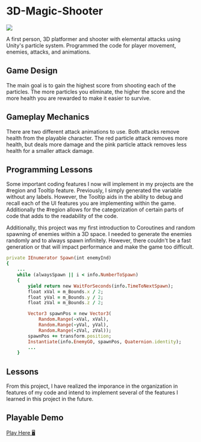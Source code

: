 # 3D-Magic-Shooter

![](https://github.com/angela-rodriguezz/3D-Magic-Shooter/blob/master/3d%20gif.gif)

A first person, 3D platformer and shooter with elemental attacks using Unity's particle system. Programmed the code for player movement, enemies, attacks, and animations. 

## Game Design
The main goal is to gain the highest score from shooting each of the particles. The more particles you eliminate, the higher the score and the more health you are rewarded to make it easier to survive.

## Gameplay Mechanics

There are two different attack animations to use. Both attacks remove health from the playable character. The red particle attack removes more health, but deals more damage and the pink particle attack removes less health for a smaller attack damage.

## Programming Lessons
Some important coding features I now will implement in my projects are the #region and Tooltip feature. Previously, I simply generated the variable without any labels. However, the Tooltip aids in the ability to debug and recall each of the UI features you are implementing within the game. Additionally the #region allows for the categorization of certain parts of code that adds to the readability of the code.

Additionally, this project was my first introduction to Coroutines and random spawning of enemies within a 3D space. I needed to generate the enemies randomly and to always spawn infinitely. However, there couldn't be a fast generation or that will impact performance and make the game too difficult.

``` ruby
private IEnumerator Spawn(int enemyInd)
{
    ...
    while (alwaysSpawn || i < info.NumberToSpawn)
    {
        yield return new WaitForSeconds(info.TimeToNextSpawn);
        float xVal = m_Bounds.x / 2;
        float yVal = m_Bounds.y / 2;
        float zVal = m_Bounds.z / 2;

        Vector3 spawnPos = new Vector3(
            Random.Range(-xVal, xVal),
            Random.Range(-yVal, yVal),
            Random.Range(-zVal, zVal));
        spawnPos += transform.position;
        Instantiate(info.EnemyGO, spawnPos, Quaternion.identity);
        ...
    }
```

## Lessons

From this project, I have realized the imporance in the organization in features of my code and intend to implement several of the features I learned in this project in the future.

## Playable Demo
[Play Here 🖥️](http://www.angelarodriguezz.me/3D-Magic-Shooter/)
